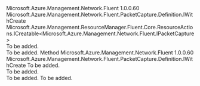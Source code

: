 <Type Name="IWithCreateAndStoragePath" FullName="Microsoft.Azure.Management.Network.Fluent.PacketCapture.Definition.IWithCreateAndStoragePath">
  <TypeSignature Language="C#" Value="public interface IWithCreateAndStoragePath : Microsoft.Azure.Management.Network.Fluent.PacketCapture.Definition.IWithCreate, Microsoft.Azure.Management.ResourceManager.Fluent.Core.ResourceActions.ICreatable&lt;Microsoft.Azure.Management.Network.Fluent.IPacketCapture&gt;" />
  <TypeSignature Language="ILAsm" Value=".class public interface auto ansi abstract IWithCreateAndStoragePath implements class Microsoft.Azure.Management.Network.Fluent.PacketCapture.Definition.IWithCreate, class Microsoft.Azure.Management.ResourceManager.Fluent.Core.ResourceActions.ICreatable`1&lt;class Microsoft.Azure.Management.Network.Fluent.IPacketCapture&gt;, class Microsoft.Azure.Management.ResourceManager.Fluent.Core.ResourceActions.IIndexable" />
  <TypeSignature Language="DocId" Value="T:Microsoft.Azure.Management.Network.Fluent.PacketCapture.Definition.IWithCreateAndStoragePath" />
  <TypeSignature Language="VB.NET" Value="Public Interface IWithCreateAndStoragePath&#xA;Implements ICreatable(Of IPacketCapture), IWithCreate" />
  <TypeSignature Language="F#" Value="type IWithCreateAndStoragePath = interface&#xA;    interface IWithCreate&#xA;    interface ICreatable&lt;IPacketCapture&gt;&#xA;    interface IIndexable" />
  <AssemblyInfo>
    <AssemblyName>Microsoft.Azure.Management.Network.Fluent</AssemblyName>
    <AssemblyVersion>1.0.0.60</AssemblyVersion>
  </AssemblyInfo>
  <Interfaces>
    <Interface>
      <InterfaceName>Microsoft.Azure.Management.Network.Fluent.PacketCapture.Definition.IWithCreate</InterfaceName>
    </Interface>
    <Interface>
      <InterfaceName>Microsoft.Azure.Management.ResourceManager.Fluent.Core.ResourceActions.ICreatable&lt;Microsoft.Azure.Management.Network.Fluent.IPacketCapture&gt;</InterfaceName>
    </Interface>
  </Interfaces>
  <Docs>
    <summary>To be added.</summary>
    <remarks>To be added.</remarks>
  </Docs>
  <Members>
    <Member MemberName="WithStoragePath">
      <MemberSignature Language="C#" Value="public Microsoft.Azure.Management.Network.Fluent.PacketCapture.Definition.IWithCreate WithStoragePath (string storagePath);" />
      <MemberSignature Language="ILAsm" Value=".method public hidebysig newslot virtual instance class Microsoft.Azure.Management.Network.Fluent.PacketCapture.Definition.IWithCreate WithStoragePath(string storagePath) cil managed" />
      <MemberSignature Language="DocId" Value="M:Microsoft.Azure.Management.Network.Fluent.PacketCapture.Definition.IWithCreateAndStoragePath.WithStoragePath(System.String)" />
      <MemberSignature Language="VB.NET" Value="Public Function WithStoragePath (storagePath As String) As IWithCreate" />
      <MemberSignature Language="F#" Value="abstract member WithStoragePath : string -&gt; Microsoft.Azure.Management.Network.Fluent.PacketCapture.Definition.IWithCreate" Usage="iWithCreateAndStoragePath.WithStoragePath storagePath" />
      <MemberType>Method</MemberType>
      <AssemblyInfo>
        <AssemblyName>Microsoft.Azure.Management.Network.Fluent</AssemblyName>
        <AssemblyVersion>1.0.0.60</AssemblyVersion>
      </AssemblyInfo>
      <ReturnValue>
        <ReturnType>Microsoft.Azure.Management.Network.Fluent.PacketCapture.Definition.IWithCreate</ReturnType>
      </ReturnValue>
      <Parameters>
        <Parameter Name="storagePath" Type="System.String" />
      </Parameters>
      <Docs>
        <param name="storagePath">To be added.</param>
        <summary>To be added.</summary>
        <returns>To be added.</returns>
        <remarks>To be added.</remarks>
      </Docs>
    </Member>
  </Members>
</Type>